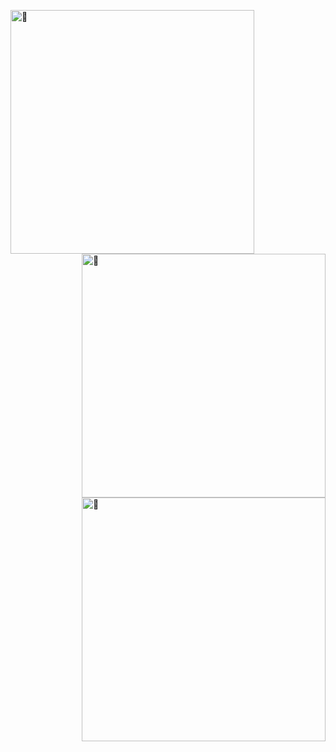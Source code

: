 <!--
**ZiGmaX809/ZiGmaX809** is a ✨ _special_ ✨ repository because its `README.md` (this file) appears on your GitHub profile.

Here are some ideas to get you started:

- 🔭 I’m currently working on ...
- 🌱 I’m currently learning ...
- 👯 I’m looking to collaborate on ...
- 🤔 I’m looking for help with ...
- 💬 Ask me about ...
- 📫 How to reach me: ...
- 😄 Pronouns: ...
- ⚡ Fun fact: ...
-->

[<img align="left" width="390" alt="🤿" src="https://metrics.lecoq.io/ZiGmaX809?template=classic&base.metadata=0&isocalendar=1&followup=1&achievements=1&discussions=1&pagespeed=1&stars=1&isocalendar.duration=full-year&stars.limit=2&followup.sections=repositories&followup.indepth=true&achievements.threshold=C&achievements.secrets=true&achievements.display=compact&achievements.limit=0&discussions.categories=true&discussions.categories.limit=1&pagespeed.url=https%3A%2F%2Fwww.zigma.cc&pagespeed.detailed=false&pagespeed.screenshot=false&config.timezone=Asia%2FShanghai&config.twemoji=true">](#)

[<img align="right" width="390" alt="🤿" src="https://github-readme-stats.vercel.app/api?username=ZiGmaX809&hide_border=true&show_icons=true&theme=vue">](#)

[<img align="right" width="390" alt="🤿" src="https://github-readme-stats.vercel.app/api/top-langs/?username=ZiGmaX809&langs_count=8&layout=compact&hide_border=true&theme=vue">](#)